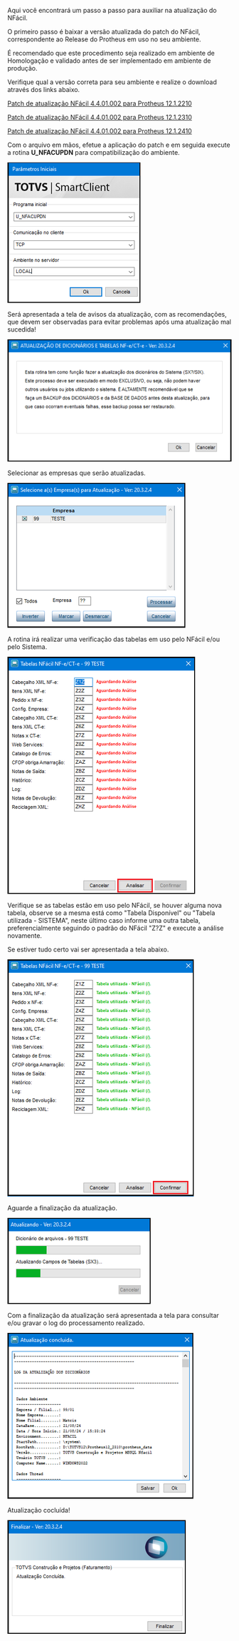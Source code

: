 Aqui você encontrará um passo a passo para auxiliar na atualização do NFácil.

O primeiro passo é baixar a versão atualizada do patch do NFácil, correspondente ao Release do Protheus em uso no seu ambiente.

É recomendado que este procedimento seja realizado em ambiente de Homologação e validado antes de ser implementado em ambiente de produção.

Verifique qual a versão correta para seu ambiente e realize o download através  dos links abaixo.

[Patch de atualização NFácil 4.4.01.002 para Protheus 12.1.2210](https://drive.google.com/file/d/1SEGscl7kFkfcdNOAJ7q63L7WCJfv3MiU/view?usp=sharing)

[Patch de atualização NFácil 4.4.01.002 para Protheus 12.1.2310](https://drive.google.com/file/d/179mMKnNbUU5Wm8CMSDbY4sM6zIn8yKW3/view?usp=sharing)

[Patch de atualização NFácil 4.4.01.002 para Protheus 12.1.2410](https://drive.google.com/file/d/1NDWo1jM0nUDjtsSONvtamxehPSTC2cON/view?usp=sharing)

Com o arquivo em mãos, efetue a aplicação do patch e em seguida execute a rotina **U_NFACUPDN** para compatibilização do ambiente.

![Parâmetros Iniciais](../img/parametros-iniciais.png)

Será apresentada a tela de avisos da atualização, com as recomendações, que devem ser observadas para evitar problemas após uma atualização mal sucedida!

![Avisos](../img/aviso.png)

Selecionar as empresas que serão atualizadas.

![Selecionar Empresas](../img/seleciona-empresa.png)

A rotina irá realizar uma verificação das tabelas em uso pelo NFácil e/ou pelo Sistema.

![Analisar Tabelas](../img/analisar-tabelas.png)

Verifique se as tabelas estão em uso pelo NFácil, se houver alguma nova tabela, observe se a mesma está como "Tabela Disponível" ou "Tabela utilizada - SISTEMA", neste último caso informe uma outra tabela, preferencialmente seguindo o padrão do NFácil "Z?Z" e execute a análise novamente.

Se estiver tudo certo vai ser apresentada a tela abaixo.

![Confirmar Tabelas](../img/confirmar-tabelas.png)

Aguarde a finalização da atualização.

![Atualizando...](../img/atualizando.png)

Com a finalização da atualização será apresentada a tela para consultar e/ou gravar o log do processamento realizado.

![Tela do Log](../img/tela-log.png)

Atualização cocluída!

![Atualização Concluída](../img/finalizar.png)
